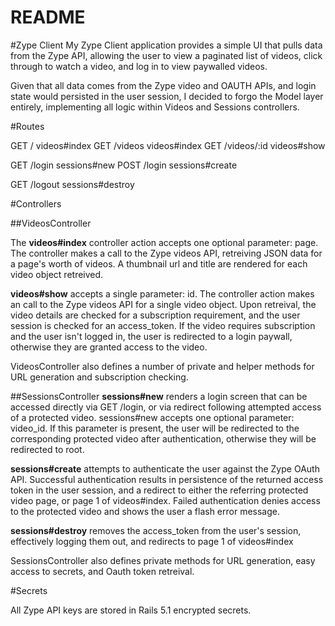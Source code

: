 # README

#Zype Client
My Zype Client application provides a simple UI that pulls data from the Zype API, allowing the user to view a paginated list of videos, click through to watch a video, and log in to view paywalled videos.

Given that all data comes from the Zype video and OAUTH APIs, and login state would persisted in the user session, I decided to forgo the Model layer entirely, implementing all logic within Videos and Sessions controllers.

#Routes

  GET /               videos#index
  GET /videos         videos#index
  GET /videos/:id   videos#show

  GET /login      sessions#new
  POST /login       sessions#create
  
  GET /logout     sessions#destroy

#Controllers

##VideosController

The **videos#index** controller action accepts one optional parameter: page.  The controller makes a call to the Zype videos API, retreiving JSON data for a page's worth of videos. A thumbnail url and title are rendered for each video object retreived.

**videos#show** accepts a single parameter: id.  The controller action makes an call to the Zype videos API for a single video object. Upon retreival, the video details are checked for a subscription requirement, and the user session is checked for an access_token. If the video requires subscription and the user isn't logged in, the user is redirected to a login paywall, otherwise they are granted access to the video.

VideosController also defines a number of private and helper methods for URL generation and subscription checking.

##SessionsController
**sessions#new** renders a login screen that can be accessed directly via GET /login, or via redirect following attempted access of a protected video. sessions#new accepts one optional parameter:  video_id.  If this parameter is present, the user will be redirected to the corresponding protected video after authentication, otherwise they will be redirected to root.

**sessions#create** attempts to authenticate the user against the Zype OAuth API.  Successful authentication results in persistence of the returned access token in the user session, and a redirect to either the referring protected video page, or page 1 of videos#index.  Failed authentication denies access to the protected video and shows the user a flash error message.

**sessions#destroy** removes the access_token from the user's session, effectively logging them out, and redirects to page 1 of videos#index

SessionsController also defines private methods for URL generation, easy access to secrets, and Oauth token retreival.

#Secrets

All Zype API keys are stored in Rails 5.1 encrypted secrets.


